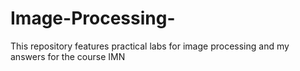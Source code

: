 # Image-Processing-
This repository features practical labs for image processing and my answers for the course IMN
